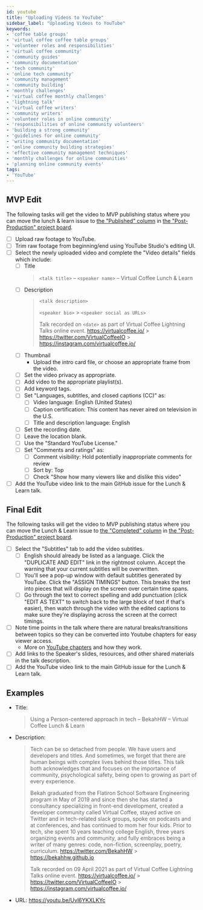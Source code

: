 ```yaml
---
id: youtube
title: "Uploading Videos to YouTube"
sidebar_label: "Uploading Videos to YouTube"
keywords:
- 'coffee table groups'
- 'virtual coffee coffee table groups'
- 'volunteer roles and responsibilities'
- 'virtual coffee community'
- 'community guides'
- 'community documentation'
- 'tech community'
- 'online tech community'
- 'community management'
- 'community building'
- 'monthly challenges'
- 'virtual coffee monthly challenges'
- 'lightning talk'
- 'virtual coffee writers'
- 'community writers'
- 'volunteer roles in online community'
- 'responsibilities of online community volunteers'
- 'building a strong community'
- 'guidelines for online community'
- 'writing community documentation'
- 'online community building strategies'
- 'effective community management techniques'
- 'monthly challenges for online communities'
- 'planning online community events'
tags: 
- 'YouTube'
---
```


## MVP Edit

The following tasks will get the video to MVP publishing status where you can move the lunch & learn issue to [the "Published" column](https://github.com/Virtual-Coffee/VC-Community-Docs/projects/6#column-13081364) in [the "Post-Production" project board](https://github.com/Virtual-Coffee/VC-Community-Docs/projects/6).

- [ ] Upload raw footage to YouTube.
- [ ] Trim raw footage from beginning/end using YouTube Studio's editing UI.
- [ ] Select the newly uploaded video and complete the "Video details" fields which include:
  - [ ] Title
    > `<talk title>` – `<speaker name>` – Virtual Coffee Lunch & Learn
  - [ ] Description
    > `<talk description>`
    >
    > `<speaker bio>` > `<speaker social as URLs>`
    >
    > Talk recorded on `<date>` as part of Virtual Coffee Lightning Talks online event.
    > https://virtualcoffee.io/ > https://twitter.com/VirtualCoffeeIO > https://instagram.com/virtualcoffee.io/
  - [ ] Thumbnail
    - Upload the intro card file, or choose an appropriate frame from the video.
  - [ ] Set the video privacy as appropriate.
  - [ ] Add video to the appropriate playlist(s).
  - [ ] Add keyword tags.
  - [ ] Set "Languages, subtitles, and closed captions (CC)" as:
    - [ ] Video language: English (United States)
    - [ ] Caption certification: This content has never aired on television in the U.S.
    - [ ] Title and description language: English
  - [ ] Set the recording date.
  - [ ] Leave the location blank.
  - [ ] Use the "Standard YouTube License."
  - [ ] Set "Comments and ratings" as:
    - [ ] Comment visibility: Hold potentially inappropriate comments for review
    - [ ] Sort by: Top
    - [ ] Check "Show how many viewers like and dislike this video"
- [ ] Add the YouTube video link to the main GitHub issue for the Lunch & Learn talk.

## Final Edit

The following tasks will get the video to MVP publishing status where you can move the Lunch & Learn issue to [the "Completed" column](https://github.com/Virtual-Coffee/VC-Community-Docs/projects/6#column-13081363) in [the "Post-Production" project board](https://github.com/Virtual-Coffee/VC-Community-Docs/projects/6).

- [ ] Select the "Subtitles" tab to add the video subtitles.
  - [ ] English should already be listed as a language. Click the "DUPLICATE AND EDIT" link in the rightmost column. Accept the warning that your current subtitles will be overwritten.
  - [ ] You'll see a pop-up window with default subtitles generated by YouTube. Click the "ASSIGN TIMINGS" button. This breaks the text into pieces that will display on the screen over certain time spans.
  - [ ] Go through the text to correct spelling and add punctuation (click "EDIT AS TEXT" to switch back to the large block of text if that's easier), then watch through the video with the edited captions to make sure they're displaying across the screen at the correct timings.
- [ ] Note time points in the talk where there are natural breaks/transitions between topics so they can be converted into Youtube chapters for easy viewer access.
  - More on [YouTube chapters](https://www.tubics.com/blog/youtube-chapters/) and how they work.
- [ ] Add links to the Speaker's slides, resources, and other shared materials in the talk description.
- [ ] Add the YouTube video link to the main GitHub issue for the Lunch & Learn talk.

## Examples

- Title:
  > Using a Person-centered approach in tech – BekahHW – Virtual Coffee Lunch & Learn
- Description:

  > Tech can be so detached from people. We have users and developers and titles. And sometimes, we forget that there are human beings with complex lives behind those titles. This talk both acknowledges that and focuses on the importance of community, psychological safety, being open to growing as part of every experience.
  >
  > Bekah graduated from the Flatiron School Software Engineering program in May of 2019 and since then she has started a consultancy specializing in front-end development, created a developer community called Virtual Coffee, stayed active on Twitter and in tech-related slack groups, spoke on podcasts and at conferences, and has continued to mom her four kids. Prior to tech, she spent 10 years teaching college English, three years organizing events and community, and fully embraces being a writer of many genres: code, non-fiction, screenplay, poetry, curriculum.
  > https://twitter.com/BekahHW > https://bekahhw.github.io
  >
  > Talk recorded on 09 April 2021 as part of Virtual Coffee Lightning Talks online event.
  > https://virtualcoffee.io/ > https://twitter.com/VirtualCoffeeIO > https://instagram.com/virtualcoffee.io/

- URL: https://youtu.be/Uvl6YKXLKYc

